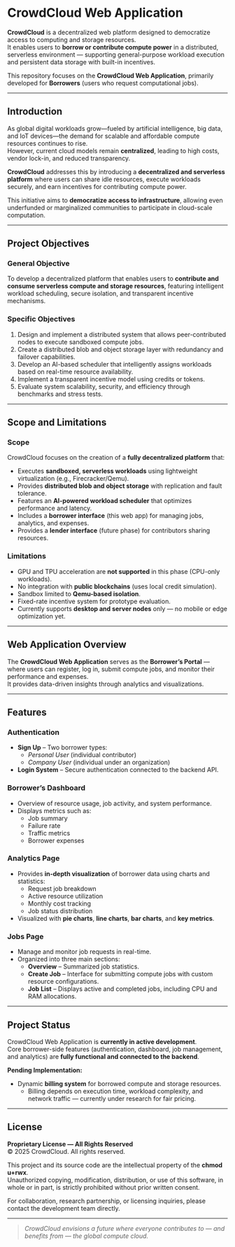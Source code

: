 # CrowdCloud Web Application

**CrowdCloud** is a decentralized web platform designed to democratize access to computing and storage resources.  
It enables users to **borrow or contribute compute power** in a distributed, serverless environment — supporting general-purpose workload execution and persistent data storage with built-in incentives.

This repository focuses on the **CrowdCloud Web Application**, primarily developed for **Borrowers** (users who request computational jobs).  

---

## Introduction

As global digital workloads grow—fueled by artificial intelligence, big data, and IoT devices—the demand for scalable and affordable compute resources continues to rise.  
However, current cloud models remain **centralized**, leading to high costs, vendor lock-in, and reduced transparency.  

**CrowdCloud** addresses this by introducing a **decentralized and serverless platform** where users can share idle resources, execute workloads securely, and earn incentives for contributing compute power.  

This initiative aims to **democratize access to infrastructure**, allowing even underfunded or marginalized communities to participate in cloud-scale computation.  

---

## Project Objectives

### General Objective
To develop a decentralized platform that enables users to **contribute and consume serverless compute and storage resources**, featuring intelligent workload scheduling, secure isolation, and transparent incentive mechanisms.

### Specific Objectives
1. Design and implement a distributed system that allows peer-contributed nodes to execute sandboxed compute jobs.  
2. Create a distributed blob and object storage layer with redundancy and failover capabilities.  
3. Develop an AI-based scheduler that intelligently assigns workloads based on real-time resource availability.  
4. Implement a transparent incentive model using credits or tokens.  
5. Evaluate system scalability, security, and efficiency through benchmarks and stress tests.  

---

## Scope and Limitations

### Scope
CrowdCloud focuses on the creation of a **fully decentralized platform** that:  
- Executes **sandboxed, serverless workloads** using lightweight virtualization (e.g., Firecracker/Qemu).  
- Provides **distributed blob and object storage** with replication and fault tolerance.  
- Features an **AI-powered workload scheduler** that optimizes performance and latency.  
- Includes a **borrower interface** (this web app) for managing jobs, analytics, and expenses.  
- Provides a **lender interface** (future phase) for contributors sharing resources.  

### Limitations
- GPU and TPU acceleration are **not supported** in this phase (CPU-only workloads).  
- No integration with **public blockchains** (uses local credit simulation).  
- Sandbox limited to **Qemu-based isolation**.  
- Fixed-rate incentive system for prototype evaluation.  
- Currently supports **desktop and server nodes** only — no mobile or edge optimization yet.  

---

## Web Application Overview

The **CrowdCloud Web Application** serves as the **Borrower’s Portal** — where users can register, log in, submit compute jobs, and monitor their performance and expenses.  
It provides data-driven insights through analytics and visualizations.

---

## Features

### Authentication
- **Sign Up** – Two borrower types:  
  - *Personal User* (individual contributor)  
  - *Company User* (individual under an organization)  
- **Login System** – Secure authentication connected to the backend API.

### Borrower’s Dashboard
- Overview of resource usage, job activity, and system performance.  
- Displays metrics such as:
  - Job summary  
  - Failure rate  
  - Traffic metrics  
  - Borrower expenses  

### Analytics Page
- Provides **in-depth visualization** of borrower data using charts and statistics:
  - Request job breakdown  
  - Active resource utilization  
  - Monthly cost tracking  
  - Job status distribution  
- Visualized with **pie charts**, **line charts**, **bar charts**, and **key metrics**.

### Jobs Page
- Manage and monitor job requests in real-time.  
- Organized into three main sections:
  - **Overview** – Summarized job statistics.  
  - **Create Job** – Interface for submitting compute jobs with custom resource configurations.  
  - **Job List** – Displays active and completed jobs, including CPU and RAM allocations.  

---

## Project Status

CrowdCloud Web Application is **currently in active development**.  
Core borrower-side features (authentication, dashboard, job management, and analytics) are **fully functional and connected to the backend**.

**Pending Implementation:**
- Dynamic **billing system** for borrowed compute and storage resources.  
  - Billing depends on execution time, workload complexity, and network traffic — currently under research for fair pricing.

---

## License

**Proprietary License — All Rights Reserved**  
© 2025 CrowdCloud. All rights reserved.  

This project and its source code are the intellectual property of the **chmod u+rwx**.  
Unauthorized copying, modification, distribution, or use of this software, in whole or in part, is strictly prohibited without prior written consent.  

For collaboration, research partnership, or licensing inquiries, please contact the development team directly.

---

> *CrowdCloud envisions a future where everyone contributes to — and benefits from — the global compute cloud.*